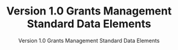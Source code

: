 ---
layout: resources-landing
title: "Version 1.0 Grants Management Standard Data Elements"
subtitle: "Version 1.0 Grants Management Standard Data Elements"
filters: federal-financial-assistance cfr website federal-agency
external_link: https://ussm.gsa.gov/fibf-gm/#standard_data_elements
---